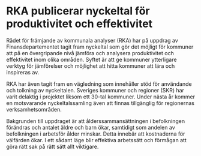 # RKA publicerar nyckeltal för produktivitet och effektivitet

Rådet för främjande av kommunala analyser (RKA) har på uppdrag av Finansdepartementet tagit fram nyckeltal som gör det möjligt för kommuner att på en övergripande nivå jämföra och analysera produktivitet och effektivitet inom olika områden. Syftet är att ge kommuner ytterligare verktyg för jämförelser och möjlighet att hitta kommuner att lära och inspireras av.


RKA har även tagit fram en vägledning som innehåller stöd för användande och tolkning av nyckeltalen. Sveriges kommuner och regioner (SKR) har varit delaktig i projektet liksom ett 30\-tal kommuner. Under nästa år kommer en motsvarande nyckeltalssamling även att finnas tillgänglig för regionernas verksamhetsområden.

Bakgrunden till uppdraget är att ålderssammansättningen i befolkningen förändras och antalet äldre och barn ökar, samtidigt som andelen av befolkningen i arbetsför ålder minskar. Detta innebär att kostnaderna för välfärden ökar. I ett sådant läge blir effektiva arbetssätt och förmågan att göra rätt sak på rätt sätt allt viktigare.
